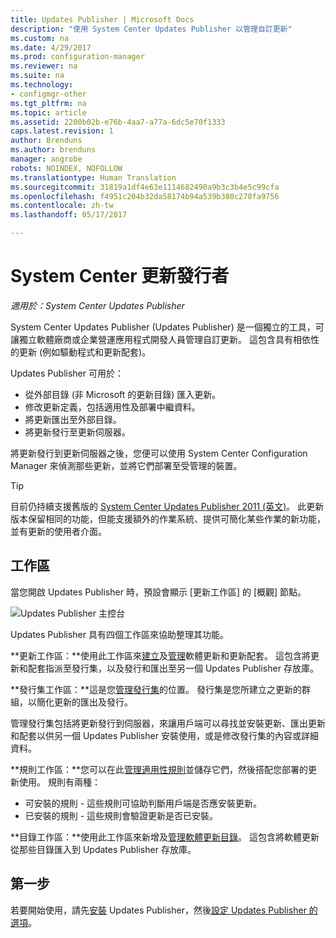 ```yaml
---
title: Updates Publisher | Microsoft Docs
description: "使用 System Center Updates Publisher 以管理自訂更新"
ms.custom: na
ms.date: 4/29/2017
ms.prod: configuration-manager
ms.reviewer: na
ms.suite: na
ms.technology:
- configmgr-other
ms.tgt_pltfrm: na
ms.topic: article
ms.assetid: 2200b02b-e76b-4aa7-a77a-6dc5e70f1333
caps.latest.revision: 1
author: Brenduns
ms.author: brenduns
manager: angrobe
robots: NOINDEX, NOFOLLOW
ms.translationtype: Human Translation
ms.sourcegitcommit: 31819a1df4e63e1114682490a9b3c3b4e5c99cfa
ms.openlocfilehash: f4951c204b32da58174b94a539b380c278fa9756
ms.contentlocale: zh-tw
ms.lasthandoff: 05/17/2017

---
```

# <a name="system-center-updates-publisher"></a>System Center 更新發行者

*適用於：System Center Updates Publisher*

System Center Updates Publisher (Updates Publisher) 是一個獨立的工具，可讓獨立軟體廠商或企業營運應用程式開發人員管理自訂更新。 這包含具有相依性的更新 (例如驅動程式和更新配套)。

Updates Publisher 可用於：

-   從外部目錄 (非 Microsoft 的更新目錄) 匯入更新。
-   修改更新定義，包括適用性及部署中繼資料。
-   將更新匯出至外部目錄。
-   將更新發行至更新伺服器。

將更新發行到更新伺服器之後，您便可以使用 System Center Configuration Manager 來偵測那些更新，並將它們部署至受管理的裝置。

> [!TIP]  
> 目前仍持續支援舊版的 [System Center Updates Publisher 2011 (英文)](http://go.microsoft.com/fwlink/?LinkId=848111)。 此更新版本保留相同的功能，但能支援額外的作業系統、提供可簡化某些作業的新功能，並有更新的使用者介面。

## <a name="workspaces"></a>工作區
當您開啟 Updates Publisher 時，預設會顯示 [更新工作區] 的 [概觀] 節點。

![Updates Publisher 主控台](media/console1.png)   


Updates Publisher 具有四個工作區來協助整理其功能。


**更新工作區：**使用此工作區來[建立](/sccm/sum/tools/create-updates-with-updates-publisher)及[管理](/sccm/sum/tools/manage-updates-with-updates-publisher)軟體更新和更新配套。 這包含將更新和配套指派至發行集，以及發行和匯出至另一個 Updates Publisher 存放庫。

**發行集工作區：**這是您[管理發行集](/sccm/sum/tools/updates-publisher-publications)的位置。 發行集是您所建立之更新的群組，以簡化更新的匯出及發行。

管理發行集包括將更新發行到伺服器，來讓用戶端可以尋找並安裝更新、匯出更新和配套以供另一個 Updates Publisher 安裝使用，或是修改發行集的內容或詳細資料。



**規則工作區：**您可以在此[管理適用性規則](/sccm/sum/tools/updates-publisher-applicability-rules)並儲存它們，然後搭配您部署的更新使用。 規則有兩種：

-   可安裝的規則 - 這些規則可協助判斷用戶端是否應安裝更新。
-   已安裝的規則 - 這些規則會驗證更新是否已安裝。

**目錄工作區：**使用此工作區來新增及[管理軟體更新目錄](/sccm/sum/tools/updates-publisher-catalogs)。 這包含將軟體更新從那些目錄匯入到 Updates Publisher 存放庫。
## <a name="first-steps"></a>第一步
若要開始使用，請先[安裝](/sccm/sum/tools/install-updates-publisher) Updates Publisher，然後[設定 Updates Publisher 的選項](/sccm/sum/tools/updates-publisher-options)。

